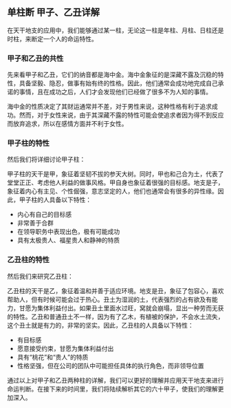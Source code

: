 ## 单柱断 甲子、乙丑详解

在天干地支的应用中，我们能够通过某一柱，无论这一柱是年柱、月柱、日柱还是时柱，来断定一个人的命运特性。

### 甲子和乙丑的共性

先来看甲子和乙丑，它们的纳音都是海中金。海中金象征的是深藏不露及沉稳的特性，具备坚毅、隐忍，做事有始有终的性格。因此，他们通常会成功地完成自己承诺的事情，且在成功之后，人们才会发现他们已经做了很多不为人知的事情。

海中金的性质决定了其财运通常并不差，对于男性来说，这种性格有利于追求成功。然而，对于女性来说，由于其深藏不露的特性可能会使追求者因为得不到反应而放弃追求，所以在感情方面并不利于女性。

### 甲子柱的特性

然后我们将详细讨论甲子柱：

甲子柱的天干是甲，象征着坚韧不拔的参天大树。同时，甲也和己合为土，代表了堂堂正正、考虑他人利益的做事风格。甲自身也象征着很强的目标感。地支是子，象征着内心有主见、个性倔强，意志坚定的人，他们也通常会有很多的异性缘。因此，甲子柱的人具备以下特性：

- 内心有自己的目标感
- 非常善于合群
- 在领导职务中表现出色，极有可能成功
- 具有太极贵人、福星贵人和静神的特质

### 乙丑柱的特性

然后我们来研究乙丑柱：

乙丑柱的天干是乙，象征着温和并善于适应环境。地支是丑，象征了包容心，喜欢帮助人，但有时候可能会过于热心。丑土为湿润的土，代表强烈的占有欲及有能力，甘愿为集体利益付出。如果丑土里面水过旺，窝就会崩塌，显出一种劳而无获的特性。乙丑和普通丑土不一样，因为有了乙木，有植被的保护，不会水土流失，这个丑土就是有力的，非常的坚实。因此，乙丑柱的人具备以下特性：

- 有目标感
- 愿意接受约束，甘愿为集体利益付出
- 具有“桃花”和“贵人”的特质
- 性格坚强，但在公司的团队中可能担任具体的执行角色，而非领导位置

通过以上对甲子和乙丑两种柱的详解，我们可以更好的理解并应用天干地支来进行命运判断。在接下来的时间里，我们将陆续解析其它的六十甲子，使我们的理解更加深入。